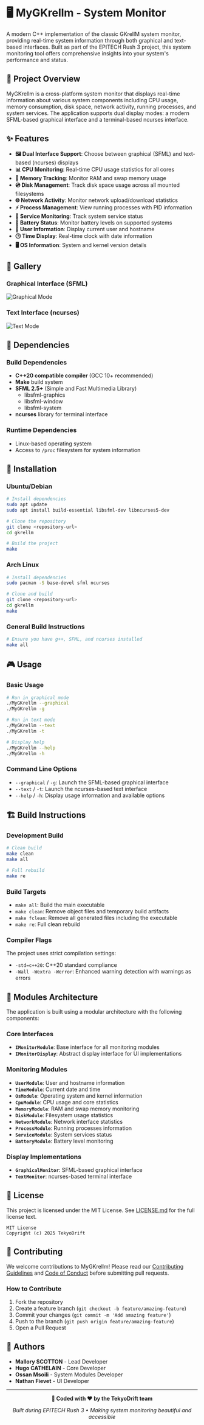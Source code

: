 # 🖥️ MyGKrellm - System Monitor

A modern C++ implementation of the classic GKrellM system monitor, providing real-time system information through both graphical and text-based interfaces. Built as part of the EPITECH Rush 3 project, this system monitoring tool offers comprehensive insights into your system's performance and status.

## 🎯 Project Overview

MyGKrellm is a cross-platform system monitor that displays real-time information about various system components including CPU usage, memory consumption, disk space, network activity, running processes, and system services. The application supports dual display modes: a modern SFML-based graphical interface and a terminal-based ncurses interface.

## ✨ Features

- **🖼️ Dual Interface Support**: Choose between graphical (SFML) and text-based (ncurses) displays
- **📊 CPU Monitoring**: Real-time CPU usage statistics for all cores
- **💾 Memory Tracking**: Monitor RAM and swap memory usage
- **💿 Disk Management**: Track disk space usage across all mounted filesystems
- **🌐 Network Activity**: Monitor network upload/download statistics
- **⚡ Process Management**: View running processes with PID information
- **🔧 Service Monitoring**: Track system service status
- **🔋 Battery Status**: Monitor battery levels on supported systems
- **👤 User Information**: Display current user and hostname
- **🕒 Time Display**: Real-time clock with date information
- **🖥️ OS Information**: System and kernel version details

## 📸 Gallery

### Graphical Interface (SFML)
![Graphical Mode](screenshots/mygkrellm-graphical.gif)

### Text Interface (ncurses)
![Text Mode](screenshots/mygkrellm-ncurses.gif)

## 🔧 Dependencies

### Build Dependencies
- **C++20 compatible compiler** (GCC 10+ recommended)
- **Make** build system
- **SFML 2.5+** (Simple and Fast Multimedia Library)
  - libsfml-graphics
  - libsfml-window
  - libsfml-system
- **ncurses** library for terminal interface

### Runtime Dependencies
- Linux-based operating system
- Access to `/proc` filesystem for system information

## 🚀 Installation

### Ubuntu/Debian
```bash
# Install dependencies
sudo apt update
sudo apt install build-essential libsfml-dev libncurses5-dev

# Clone the repository
git clone <repository-url>
cd gkrellm

# Build the project
make
```

### Arch Linux
```bash
# Install dependencies
sudo pacman -S base-devel sfml ncurses

# Clone and build
git clone <repository-url>
cd gkrellm
make
```

### General Build Instructions
```bash
# Ensure you have g++, SFML, and ncurses installed
make all
```

## 🎮 Usage

### Basic Usage
```bash
# Run in graphical mode
./MyGKrellm --graphical
./MyGKrellm -g

# Run in text mode
./MyGKrellm --text
./MyGKrellm -t

# Display help
./MyGKrellm --help
./MyGKrellm -h
```

### Command Line Options
- `--graphical` / `-g`: Launch the SFML-based graphical interface
- `--text` / `-t`: Launch the ncurses-based text interface
- `--help` / `-h`: Display usage information and available options

## 🏗️ Build Instructions

### Development Build
```bash
# Clean build
make clean
make all

# Full rebuild
make re
```

### Build Targets
- `make all`: Build the main executable
- `make clean`: Remove object files and temporary build artifacts
- `make fclean`: Remove all generated files including the executable
- `make re`: Full clean rebuild

### Compiler Flags
The project uses strict compilation settings:
- `-std=c++20`: C++20 standard compliance
- `-Wall -Wextra -Werror`: Enhanced warning detection with warnings as errors

## 🧩 Modules Architecture

The application is built using a modular architecture with the following components:

### Core Interfaces
- **`IMonitorModule`**: Base interface for all monitoring modules
- **`IMonitorDisplay`**: Abstract display interface for UI implementations

### Monitoring Modules
- **`UserModule`**: User and hostname information
- **`TimeModule`**: Current date and time
- **`OsModule`**: Operating system and kernel information
- **`CpuModule`**: CPU usage and core statistics
- **`MemoryModule`**: RAM and swap memory monitoring
- **`DiskModule`**: Filesystem usage statistics
- **`NetworkModule`**: Network interface statistics
- **`ProcessModule`**: Running processes information
- **`ServiceModule`**: System services status
- **`BatteryModule`**: Battery level monitoring

### Display Implementations
- **`GraphicalMonitor`**: SFML-based graphical interface
- **`TextMonitor`**: ncurses-based terminal interface

## 📄 License

This project is licensed under the MIT License. See [LICENSE.md](LICENSE.md) for the full license text.

```
MIT License
Copyright (c) 2025 TekyoDrift
```

## 🤝 Contributing

We welcome contributions to MyGKrellm! Please read our [Contributing Guidelines](CONTRIBUTING.md) and [Code of Conduct](CODE_OF_CONDUCT.md) before submitting pull requests.

### How to Contribute
1. Fork the repository
2. Create a feature branch (`git checkout -b feature/amazing-feature`)
3. Commit your changes (`git commit -m 'Add amazing feature'`)
4. Push to the branch (`git push origin feature/amazing-feature`)
5. Open a Pull Request

## 👥 Authors

- **Mallory SCOTTON** - Lead Developer
- **Hugo CATHELAIN** - Core Developer
- **Ossan Msoili** - System Modules Developer
- **Nathan Fievet** - UI Developer

---

<div align="center">

**🎉 Coded with ❤️ by the TekyoDrift team**

*Built during EPITECH Rush 3 • Making system monitoring beautiful and accessible*

</div>
